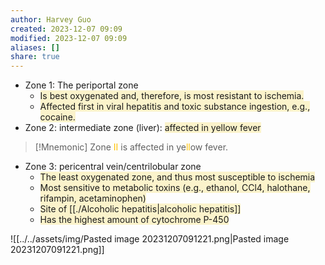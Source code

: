 ```yaml
---
author: Harvey Guo
created: 2023-12-07 09:09
modified: 2023-12-07 09:09
aliases: []
share: true
---
```


- Zone 1: The periportal zone
	- <span style="background:rgba(240, 200, 0, 0.2)">Is best oxygenated and, therefore, is most resistant to ischemia.</span>
	- <span style="background:rgba(240, 200, 0, 0.2)">Affected first in viral hepatitis and toxic substance ingestion, e.g., cocaine.</span>
- Zone 2: intermediate zone (liver): <span style="background:rgba(240, 200, 0, 0.2)">affected in yellow fever</span>
>[!Mnemonic] 
>Zone <font color="#ffc000">II</font> is affected in ye<font color="#ffc000">ll</font>ow fever.
- Zone 3: pericentral vein/centrilobular zone
	- <span style="background:rgba(240, 200, 0, 0.2)">The least oxygenated zone, and thus most susceptible to ischemia</span>
	- <span style="background:rgba(240, 200, 0, 0.2)">Most sensitive to metabolic toxins (e.g., ethanol, CCl4, halothane, rifampin, acetaminophen)</span>
	- <span style="background:rgba(240, 200, 0, 0.2)">Site of [[./Alcoholic hepatitis|alcoholic hepatitis]]</span>
	- <span style="background:rgba(240, 200, 0, 0.2)">Has the highest amount of cytochrome P-450</span>

![[../../assets/img/Pasted image 20231207091221.png|Pasted image 20231207091221.png]]